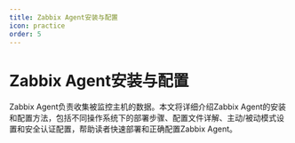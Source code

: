 ```yaml
---
title: Zabbix Agent安装与配置
icon: practice
order: 5
---
```


# Zabbix Agent安装与配置

Zabbix Agent负责收集被监控主机的数据。本文将详细介绍Zabbix Agent的安装和配置方法，包括不同操作系统下的部署步骤、配置文件详解、主动/被动模式设置和安全认证配置，帮助读者快速部署和正确配置Zabbix Agent。
